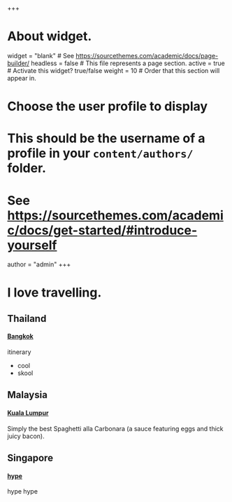 +++
# About widget.
widget = "blank"  # See https://sourcethemes.com/academic/docs/page-builder/
headless = false  # This file represents a page section.
active = true  # Activate this widget? true/false
weight = 10  # Order that this section will appear in.

# Choose the user profile to display
# This should be the username of a profile in your `content/authors/` folder.
# See https://sourcethemes.com/academic/docs/get-started/#introduce-yourself
author = "admin"
+++

# I love travelling.

## **Thailand**

#### [Bangkok](https://www.pappyssmokehouse.com)

itinerary
* cool
* skool

## **Malaysia**

#### [Kuala Lumpur](http://www.hostariaromana.it)

Simply the best Spaghetti alla Carbonara (a sauce featuring eggs and thick juicy bacon).

## **Singapore**

#### [hype](http://www.hostariaromana.it)

hype
hype



